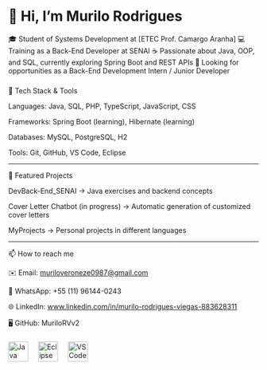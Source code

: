 # 👋 Hi, I’m Murilo Rodrigues

🎓 Student of Systems Development at [ETEC Prof. Camargo Aranha]
💻 Training as a Back-End Developer at SENAI
☕ Passionate about Java, OOP, and SQL, currently exploring Spring Boot and REST APIs
🚀 Looking for opportunities as a Back-End Development Intern / Junior Developer


###

🔧 Tech Stack & Tools

Languages: Java, SQL, PHP, TypeScript, JavaScript, CSS

Frameworks: Spring Boot (learning), Hibernate (learning)

Databases: MySQL, PostgreSQL, H2

Tools: Git, GitHub, VS Code, Eclipse



---

📂 Featured Projects

DevBack-End_SENAI → Java exercises and backend concepts

Cover Letter Chatbot (in progress) → Automatic generation of customized cover letters

MyProjects → Personal projects in different languages



---

📫 How to reach me

✉️ Email: muriloveroneze0987@gmail.com

📱 WhatsApp: +55 (11) 96144-0243

🌐 LinkedIn: www.linkedin.com/in/murilo-rodrigues-viegas-883628311

🖥️ GitHub: MuriloRVv2



###

<div align="left">
  
  <img src="https://cdn4.iconfinder.com/data/icons/logos-and-brands/512/181_Java_logo_logos-512.png" height="40" alt="Java logo"  />
  <img width="12" />
  <img src="https://download.logo.wine/logo/Eclipse_(software)/Eclipse_(software)-Logo.wine.png" height="40" alt="Eclipse logo"  />
  <img width="12" />
  <img src="https://upload.wikimedia.org/wikipedia/commons/thumb/9/9a/Visual_Studio_Code_1.35_icon.svg/512px-Visual_Studio_Code_1.35_icon.svg.png?20210804221519" height="40" alt="VSCode logo"  />
  <img width="12" />
  

</div>

###

